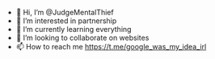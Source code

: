 - 👋 Hi, I’m @JudgeMentalThief
- 👀 I’m interested in partnership
- 🌱 I’m currently learning everything
- 💞️ I’m looking to collaborate on websites
- 📫 How to reach me https://t.me/google_was_my_idea_irl

<!---
JudgeMentalThief/JudgeMentalThief is a ✨ special ✨ repository because its `README.md` (this file) appears on your GitHub profile.
You can click the Preview link to take a look at your changes.
--->
